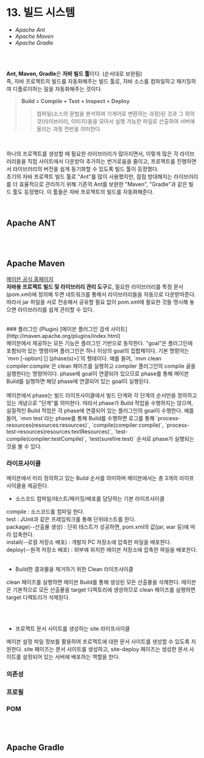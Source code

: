 # 13. 빌드 시스템

* <I>Apache Ant</I>
* <I>Apache Maven</I>
* <I>Apache Gradle</I>

<br><br>

<b>Ant, Maven, Gradle</b>은 <b>자바 빌드 툴</b>이다. (순서대로 보완됨)
<br>
즉, 자바 프로젝트의 빌드를 자동화해주는 빌드 툴로, 자바 소스를 컴파일하고 패키징하여 디플로이하는 일을 자동화해주는 것이다. 
<br>

> <b>Build = Compile + Test + Inspect + Deploy</b>
>> 컴파일(소스의 문법을 분석하여 기게어로 변환하는 과정)된 것과 그 외의 것(라이브러리, 이미지)들을 모아서 실행 가능한 파일로 산출하여 서버에 올리는 과정 전반을 의미한다.

<br>

하나의 프로젝트를 생성할 때 필요한 라이브러리가 많아지면서, 
이렇게 많은 각 라이브러리들을 직접 사이트에서 다운받아 추가하는 번거로움을 줄이고, 
프로젝트를 진행하면서 라이브러리의 버전을 쉽게 동기화할 수 있도록 빌드 툴이 등장했다. 
<br>
초기의 자바 프로젝트 빌드 툴로 "Ant"를 많이 사용했지만, 
점점 방대해지는 라이브러리를 더 효율적으로 관리하기 위해 기존의 Ant를 보완한 "Maven", "Gradle"과 같은 빌드 툴도 등장했다.
이 툴들은 자바 프로젝트의 빌드를 자동화해준다. 

<br>

## Apache ANT

<br><br>

## Apache Maven
[메이븐 공식 홈페이지](http://maven.apache.org/)
<br>
<b>자바용 프로젝트 빌드 및 라이브러리 관리 도구</b>로, 필요한 라이브러리를 특정 문서(pom.xml)에 정의해 두면 네트워크를 통해서 라이브러리들을 자동으로 다운받아준다. 따라서 jar 파일을 서로 전송해서 공유할 필요 없이 pom.xml에 필요한 것들 명시해 놓으면 라이브러리를 쉽게 관리할 수 있다. 

<br>
### 플러그인 (Plugin)
[메이븐 플러그인 검색 사이트](http://maven.apache.org/plugins/index.html)
<br>
메이븐에서 제공하는 모든 기능은 플러그인 기반으로 동작한다. "goal"은 플러그인에 포함되어 있는 명령이며 플러그인은 하나 이상의 goal의 집합체이다. 기본 명령어는 `mvn [-option] [<goal(s)>] [phase(s)>]`의 형태이다. 예를 들어, `mvn clean compiler:compile`은 clean 페이즈를 실행하고 compiler 플러그인의 compile 골을 실행한다는 명령어이다. phase에 goal이 연결되어 있으므로 phase를 통해 메이븐 Build를 실행하면 해당 phase에 연결되어 있는 goal이 실행된다. 
<br><br>
메이븐에서 phase는 빌드 라이프사이클에서 빌드 단계와 각 단계의 순서만을 정의하고 있는 개념으로 "단계"를 의미한다. 따라서 phase가 Build 작업을 수행하지는 않으며, 실질적인 Build 작업은 각 phase에 연결되어 있는 플러그인의 goal이 수행한다. 예를 들어, `mvn test`라는 phase를 통해 Build를 수행하면 로그를 통해 `process-resources(resources:resources)`, `compile(compiler:compile)`, `process-test-resources(resources:textResources)`, `test-compile(compiler:testCompile)`, `test(surefire:test)` 순서로 phase가 실행되는 것을 볼 수 있다. 

### 라이프사이클
메이븐에서 미리 정의하고 있는 Build 순서를 의미하며 메이븐에서는 총 3개의 라이프사이클을 제공한다. 
<br>
* 소스코드 컴파일/테스트/패키징/배포를 담당하는 기본 라이프사이클

compile : 소스코드를 컴파일 한다. 
<br>
test : JUnit과 같은 프레임워크를 통해 단위테스트를 한다.
<br>
package(--산출물 생성) : 단위 테스트가 성공하면, pom.xml의 <packaging> 값(jar, war 등)에 따라 압축한다. 
<br>
install(--로컬 저장소 배포) : 개발자 PC 저장소에 압축한 파일을 배포한다. 
<br>
deploy(--원격 저장소 배포) : 외부에 위치한 메이븐 저장소에 압축한 파일을 배포한다. 
<br><br>
  
* Build한 결과물을 제거하기 위한 Clean 라이프사이클

clean 페이즈를 실행하면 메이븐 Build를 통해 생성된 모든 산출물을 삭제한다. 메이븐은 기본적으로 모든 산출물을 target 디렉토리에 생성하므로 clean 페이즈를 실행하면 target 디렉토리가 삭제된다. 

<br><br>
* 프로젝트 문서 사이트를 생성하는 site 라이프사이클

메이븐 설정 파일 정보를 활용하여 프로젝트에 대한 문서 사이트를 생성할 수 있도록 지원한다. site 페이즈는 문서 사이트를 생성하고, site-deploy 페이즈는 생성한 문서 사이트를 설정되어 있는 서버에 배포하는 역할을 한다. 

### 의존성
### 프로필
### POM
<br><br>


## Apache Gradle

